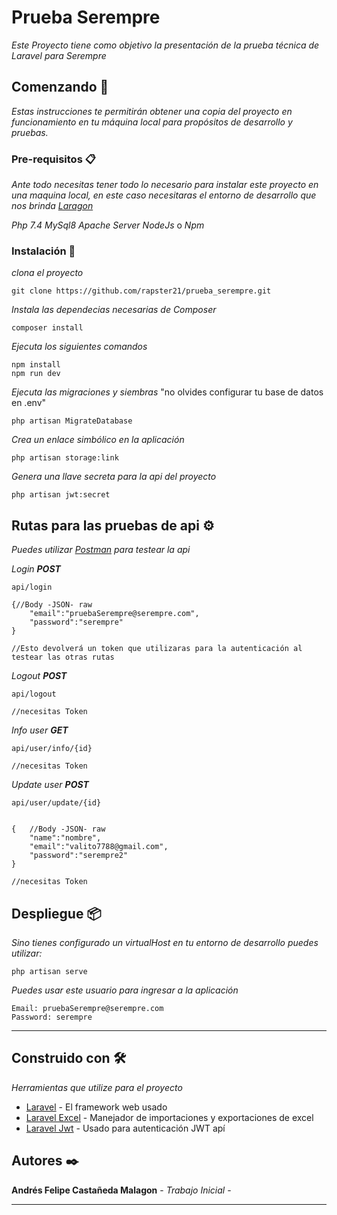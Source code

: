 # Prueba Serempre

_Este Proyecto tiene como objetivo la presentación de la prueba técnica de Laravel para Serempre_

## Comenzando 🚀

_Estas instrucciones te permitirán obtener una copia del proyecto en funcionamiento en tu máquina local para propósitos de desarrollo y pruebas._

### Pre-requisitos 📋

_Ante todo necesitas tener todo lo necesario para instalar este proyecto en una maquina local, en este caso necesitaras el entorno de desarrollo que nos brinda [Laragon](https://laragon.org/docs/index.html)_

_Php 7.4_
_MySql8_
_Apache Server_
_NodeJs_ o _Npm_

### Instalación 🔧

_clona el proyecto_

```
git clone https://github.com/rapster21/prueba_serempre.git
```

_Instala las dependecias necesarias de Composer_

```
composer install
```
_Ejecuta los siguientes comandos_

```
npm install
npm run dev
```
_Ejecuta las migraciones y siembras_ "no olvides configurar tu base de datos en .env"
```
php artisan MigrateDatabase
```
_Crea un enlace simbólico en la aplicación_
```
php artisan storage:link
```
_Genera una llave secreta para la api del proyecto_
```
php artisan jwt:secret
```


## Rutas para las pruebas de api ⚙️
_Puedes utilizar [Postman](https://www.postman.com/) para testear la api_



_Login **POST**_

```
api/login

{//Body -JSON- raw
    "email":"pruebaSerempre@serempre.com",
    "password":"serempre"
}

//Esto devolverá un token que utilizaras para la autenticación al testear las otras rutas
```
_Logout **POST**_

```
api/logout

//necesitas Token
```
_Info user **GET**_

```
api/user/info/{id}

//necesitas Token
```
_Update user **POST**_

```
api/user/update/{id}


{   //Body -JSON- raw
    "name":"nombre",
    "email":"valito7788@gmail.com",
    "password":"serempre2"
}

//necesitas Token
```



## Despliegue 📦

_Sino tienes configurado un virtualHost en tu entorno de desarrollo puedes utilizar:_
```
php artisan serve
```
_Puedes usar este usuario para ingresar a la aplicación_
```
Email: pruebaSerempre@serempre.com
Password: serempre
```

---
## Construido con 🛠️

_Herramientas que utilize para el proyecto_

* [Laravel](https://laravel.com/) - El framework web usado
* [Laravel Excel](https://laravel-excel.com/) - Manejador de importaciones y exportaciones de excel
* [Laravel Jwt](https://jwt-auth.readthedocs.io/en/develop/) - Usado para autenticación JWT apí



## Autores ✒️



**Andrés Felipe Castañeda Malagon** - *Trabajo Inicial* - 





---

